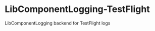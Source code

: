 LibComponentLogging-TestFlight
==============================

LibComponentLogging backend for TestFlight logs